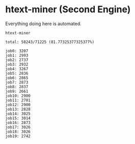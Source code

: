 # htext-miner (Second Engine)

Everything doing here is automated.

```
htext-miner

total: 58243/71225 (81.77325377325377%)

job0: 3207
job1: 2993
job2: 2737
job3: 2932
job4: 3267
job5: 2836
job6: 2865
job7: 2873
job8: 2837
job9: 2661
job10: 2900
job11: 2701
job12: 2900
job13: 2828
job14: 3025
job15: 3014
job16: 2873
job17: 3026
job18: 3026
job19: 2742
```